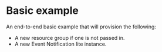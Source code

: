 # Basic example

An end-to-end basic example that will provision the following:
- A new resource group if one is not passed in.
- A new Event Notification lite instance.
